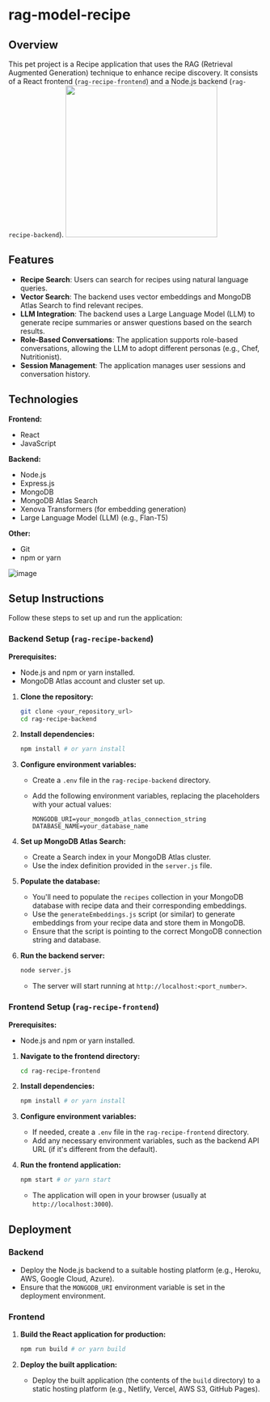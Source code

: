 # rag-model-recipe

## Overview

This pet project is a Recipe application that uses the RAG (Retrieval Augmented Generation) technique to enhance recipe discovery. It consists of a React frontend (`rag-recipe-frontend`) and a Node.js backend (`rag-recipe-backend`).
<img src="https://github.com/user-attachments/assets/9c80769e-e2ae-419c-8788-6007362e9843" width="300">

## Features

-   **Recipe Search**: Users can search for recipes using natural language queries.
-   **Vector Search**: The backend uses vector embeddings and MongoDB Atlas Search to find relevant recipes.
-   **LLM Integration**: The backend uses a Large Language Model (LLM) to generate recipe summaries or answer questions based on the search results.
-   **Role-Based Conversations**: The application supports role-based conversations, allowing the LLM to adopt different personas (e.g., Chef, Nutritionist).
-   **Session Management**: The application manages user sessions and conversation history.

## Technologies

**Frontend:**

-   React
-   JavaScript

**Backend:**

-   Node.js
-   Express.js
-   MongoDB
-   MongoDB Atlas Search
-   Xenova Transformers (for embedding generation)
-   Large Language Model (LLM) (e.g., Flan-T5)

**Other:**

-   Git
-   npm or yarn

![image](https://github.com/user-attachments/assets/946e3f56-557d-49f3-b2f4-fc104277bb3e)


## Setup Instructions

Follow these steps to set up and run the application:

### Backend Setup (`rag-recipe-backend`)

**Prerequisites:**

-   Node.js and npm or yarn installed.
-   MongoDB Atlas account and cluster set up.

1.  **Clone the repository:**

    ```bash
    git clone <your_repository_url>
    cd rag-recipe-backend
    ```

2.  **Install dependencies:**

    ```bash
    npm install # or yarn install
    ```

3.  **Configure environment variables:**

    -   Create a `.env` file in the `rag-recipe-backend` directory.
    -   Add the following environment variables, replacing the placeholders with your actual values:

        ```
        MONGODB_URI=your_mongodb_atlas_connection_string
        DATABASE_NAME=your_database_name
        ```

4.  **Set up MongoDB Atlas Search:**

    -   Create a Search index in your MongoDB Atlas cluster.
    -   Use the index definition provided in the `server.js` file.

5.  **Populate the database:**

    -   You'll need to populate the `recipes` collection in your MongoDB database with recipe data and their corresponding embeddings.
    -   Use the `generateEmbeddings.js` script (or similar) to generate embeddings from your recipe data and store them in MongoDB.
    -   Ensure that the script is pointing to the correct MongoDB connection string and database.

6.  **Run the backend server:**

    ```bash
    node server.js
    ```

    -   The server will start running at `http://localhost:<port_number>`.

### Frontend Setup (`rag-recipe-frontend`)

**Prerequisites:**

-   Node.js and npm or yarn installed.

1.  **Navigate to the frontend directory:**

    ```bash
    cd rag-recipe-frontend
    ```

2.  **Install dependencies:**

    ```bash
    npm install # or yarn install
    ```

3.  **Configure environment variables:**

    -   If needed, create a `.env` file in the `rag-recipe-frontend` directory.
    -   Add any necessary environment variables, such as the backend API URL (if it's different from the default).

4.  **Run the frontend application:**

    ```bash
    npm start # or yarn start
    ```

    -   The application will open in your browser (usually at `http://localhost:3000`).

## Deployment

### Backend

-   Deploy the Node.js backend to a suitable hosting platform (e.g., Heroku, AWS, Google Cloud, Azure).
-   Ensure that the `MONGODB_URI` environment variable is set in the deployment environment.

### Frontend

1.  **Build the React application for production:**

    ```bash
    npm run build # or yarn build
    ```

2.  **Deploy the built application:**

    -   Deploy the built application (the contents of the `build` directory) to a static hosting platform (e.g., Netlify, Vercel, AWS S3, GitHub Pages).
